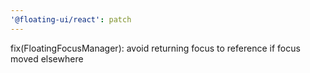 ```yaml
---
'@floating-ui/react': patch
---
```


fix(FloatingFocusManager): avoid returning focus to reference if focus moved
elsewhere
